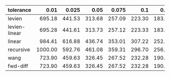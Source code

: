 | tolerance    |   0.01 |   0.025 |   0.05 |   0.075 |   0.1 |   0.15 |   0.2 |   0.25 |   0.5 |   1 |
|--------------| ------:| ------:| ------:| ------:| ------:| ------:| ------:| ------:| ------:| ------:|
|levien        | 695.18 | 441.53 | 313.68 | 257.09 | 223.30 | 183.13 | 159.34 | 143.03 | 102.86 | 74.44 |
|levien-linear | 695.28 | 441.61 | 313.73 | 257.12 | 223.33 | 183.13 | 159.35 | 143.02 | 102.85 | 74.43 |
|linear        | 984.41 | 616.88 | 436.74 | 353.01 | 307.22 | 252.61 | 217.74 | 193.37 | 138.12 | 97.10 |
|recursive     | 1000.00 | 592.76 | 461.08 | 359.31 | 296.70 | 256.80 | 231.10 | 204.41 | 136.45 | 103.62 |
|wang          | 723.90 | 459.63 | 326.45 | 267.52 | 232.28 | 190.44 | 165.67 | 148.60 | 106.76 | 77.20 |
|fwd-diff      | 723.90 | 459.63 | 326.45 | 267.52 | 232.28 | 190.44 | 165.67 | 148.60 | 106.76 | 77.20 |
